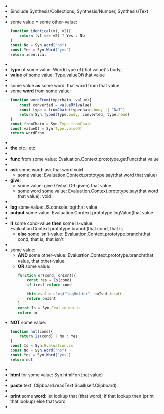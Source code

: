 -
- $include Synthesis/Collections, Synthesis/Number, Synthesis/Text
-
- some value **=** some other-value:
  ```javascript
  function identical(v1, v2){
      return (v1 === v2) ? Yes : No
  }
  const No = Syn.Word("no")
  const Yes = Syn.Word("yes")
  return identical
  ```
-
- **type** of some value: Word(Type.of(that value)'s body;
- **value** of some value: Type.valueOf(that value
-
- some value **as** some word: that word from that value
- some **word** from some value:
  ```javascript
  function wordFrom(typechain, value){
      const converted = valueOf(value)
      const type = fromChain(typechain.body || "NaT")
      return Syn.Typed(type.body, converted, type.head)
  }
  const fromChain = Syn.Type.fromChain
  const valueOf = Syn.Type.valueOf
  return wordFrom
  ```
-
- **the** etc.: etc.
-
- **func** from some value: Evaluation.Context.prototype.getFunc(that value
-
- **ask** some word: ask that word void
	- some value: Evaluation.Context.prototype.say(that word that value)
- **give**:
	- some value: give (?what OR given) that value
	- some word some value: Evaluation.Context.prototype.say(that word that value); void
-
- **log** some value: JS.console.log(that value
- **output** some value: Evaluation.Context.prototype.logValue(that value
-
- **if** some cond-value **then** some is-value: Evaluation.Context.prototype.branch(that cond, that is
	- **else** some isn't-value: Evaluation.Context.prototype.branch(that cond, that is, that isn't
-
- some value:
	- **AND** some other-value: Evaluation.Context.prototype.branch(that value, that other-value
	- **OR** some value:
	  ```javascript
	  function or(cond, onIsnt){
	      const res = Is(cond)
	      if (res) return cond
	  
	      this.evalion.log("logHolder", onIsnt.head)
	      return onIsnt
	  }
	  const Is = Syn.Evaluation.is
	  return or
	  ```
- **NOT** some value:
  ```javascript
  function not(cond){
      return Is(cond) ? No : Yes
  }
  const Is = Syn.Evaluation.is
  const No = Syn.Word("no")
  const Yes = Syn.Word("yes")
  return not
  ```
-
- **html** for some value: Syn.htmlFor(that value)
-
- **paste** text: Clipboard.readText.$call(self.Clipboard)
-
- **print** some **word**: let lookup that (that word); if that lookup then (print that lookup) else that word
- .